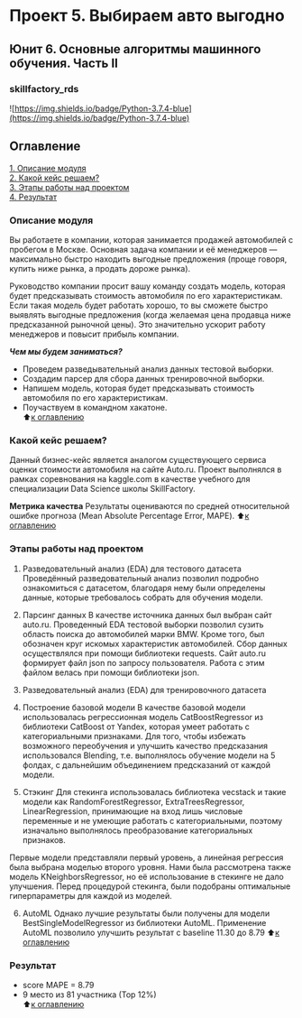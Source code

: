 # Проект 5. Выбираем авто выгодно
## Юнит 6. Основные алгоритмы машинного обучения. Часть II  
### skillfactory_rds  
![https://img.shields.io/badge/Python-3.7.4-blue](https://img.shields.io/badge/Python-3.7.4-blue)

## Оглавление  
[1. Описание модуля](https://github.com/StanislavNevezhin/skillfactory_rds/tree/master/module_5/README.md#Описание-модуля)  
[2. Какой кейс решаем?](https://github.com/StanislavNevezhin/skillfactory_rds/tree/master/module_5/README.md#Какой-кейс-решаем?)  
[3. Этапы работы над проектом](https://github.com/StanislavNevezhin/skillfactory_rds/tree/master/module_5/README.md#Этапы-работы-над-проектом)  
[4. Результат](https://github.com/StanislavNevezhin/skillfactory_rds/tree/master/module_5/README.md#Результат)  

### Описание модуля  
Вы работаете в компании, которая занимается продажей автомобилей с пробегом в Москве. 
Основная задача компании и её менеджеров — максимально быстро находить выгодные предложения (проще говоря, купить ниже рынка, а продать дороже рынка).

Руководство компании просит вашу команду создать модель, которая будет предсказывать стоимость автомобиля по его характеристикам.
Если такая модель будет работать хорошо, то вы сможете быстро выявлять выгодные предложения (когда желаемая цена продавца ниже предсказанной рыночной цены). 
Это значительно ускорит работу менеджеров и повысит прибыль компании.   

***Чем мы будем заниматься?***  
- Проведем разведывательный анализ данных тестовой выборки.
- Создадим парсер для сбора данных тренировочной выборки.
- Напишем модель, которая будет предсказывать стоимость автомобиля по его характеристикам. 
- Поучаствуем в командном хакатоне.  
:arrow_up:[к оглавлению](https://github.com/StanislavNevezhin/skillfactory_rds/tree/master/module_5/README.md#Оглавление)

### Какой кейс решаем?
Данный бизнес-кейс является аналогом существующего сервиса оценки стоимости автомобиля на сайте Auto.ru.
Проект выполнялся в рамках соревнования на kaggle.com в качестве учебного для специализации Data Science школы SkillFactory.

**Метрика качества**
Результаты оцениваются по средней относительной ошибке прогноза (Mean Absolute Percentage Error, MAPE).
:arrow_up:[к оглавлению](https://github.com/StanislavNevezhin/skillfactory_rds/tree/master/module_5/README.md#Оглавление)

### Этапы работы над проектом  
1. Разведовательный анализ (EDA) для тестового датасета
Проведённый разведовательный анализ позволил подробно ознакомиться с датасетом, благодаря нему были определены данные, которые требовалось собрать для обучения модели.

2. Парсинг данных
В качестве источника данных был выбран сайт auto.ru. Проведенный EDA тестовой выборки позволил сузить область поиска до автомобилей марки BMW. 
Кроме того, был обозначен круг искомых характеристик автомобилей. Сбор данных осуществлялся при помощи библиотеки requests. 
Сайт auto.ru формирует файл json по запросу пользователя. Работа с этим файлом велась при помощи библиотеки json.

3. Разведовательный анализ (EDA) для тренировочного датасета

4. Построение базовой модели
В качестве базовой модели использовалась регрессионная модель CatBoostRegressor из библиотеки CatBoost от Yandex, которая умеет работать с категориальными признаками. 
Для того, чтобы избежать возможного переобучения и улучшить качество предсказания использовался Blending, т.е. выполнялось обучение модели на 5 фолдах, с дальнейшим объединением предсказаний от каждой модели.

5. Стэкинг
Для стекинга использовалась библиотека vecstack и такие модели как RandomForestRegressor, ExtraTreesRegressor, LinearRegression, принимающие на вход лишь числовые переменные и не умеющие работать с категориальными, поэтому изначально выполнялось преобразование категориальных признаков.

Первые модели представляли первый уровень, а линейная регрессия была выбрана моделью второго уровня. Нами была рассмотрена также модель KNeighborsRegressor, но её использование в стекинге не дало улучшения. 
Перед процедурой стекинга, были подобраны оптимальные гиперпараметры для каждой из моделей. 

6. AutoML
Однако лучшие результаты были получены для модели BestSingleModelRegressor из библиотеки AutoML.
Применение AutoML позволило улучшить результат с baseline 11.30 до 8.79
:arrow_up:[к оглавлению](https://github.com/StanislavNevezhin/skillfactory_rds/tree/master/module_5/README.md#Оглавление)

### Результат  
- score MAPE = 8.79 
- 9 место из 81 участника (Тор 12%)   
:arrow_up:[к оглавлению](https://github.com/StanislavNevezhin/skillfactory_rds/tree/master/module_5/README.md#Оглавление)
